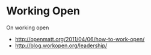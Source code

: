 # Working Open

On working open
* http://openmatt.org/2011/04/06/how-to-work-open/
* http://blog.workopen.org/leadership/